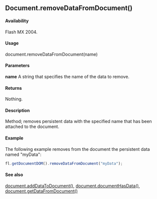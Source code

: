 ## Document.removeDataFromDocument()

#### Availability

Flash MX 2004.

#### Usage

document.removeDataFromDocument(name)

#### Parameters

**name** A string that specifies the name of the data to remove.

#### Returns

Nothing.

#### Description

Method; removes persistent data with the specified name that has been attached to the document.

#### Example

The following example removes from the document the persistent data named "myData":

```javascript
fl.getDocumentDOM().removeDataFromDocument("myData");

```

#### See also

[document.addDataToDocument()](../Document_object/documen1.md), [document.documentHasData()](../Document_object/docume53.md), [document.getDataFromDocument()](../Document_object/docume76.md)
